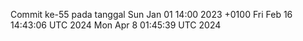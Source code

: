 Commit ke-55 pada tanggal Sun Jan 01 14:00 2023 +0100
Fri Feb 16 14:43:06 UTC 2024
Mon Apr  8 01:45:39 UTC 2024
